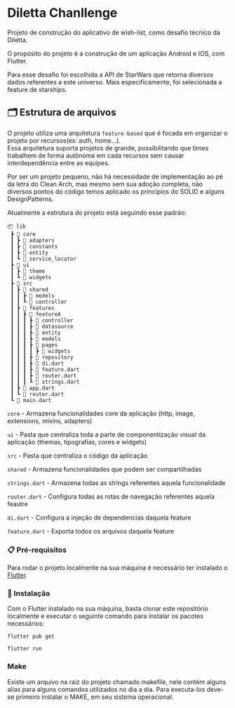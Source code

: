 # Diletta Chanllenge

Projeto de construção do aplicativo de wish-list, como desafio técnico da Diletta.

O propósito do projeto é a construção de um aplicação Android e IOS, com Flutter.

Para esse desafio foi escolhida a API de StarWars que retorna diversos dados referentes a este universo.
Mais especificamente, foi selecionada a feature de starships.

## 🗂️ Estrutura de arquivos

O projeto utiliza uma arquitetura `feature-based` que é focada em organizar o projeto por recursos(ex: auth, home…).  
Essa arquitetura suporta projetos de grande, possibilitando que times trabalhem de forma autônoma em cada recursos sem causar interdependência entre as equipes.  

Por ser um projeto pequeno, não há necessidade de implementação ao pé da letra do Clean Arch, mas mesmo sem sua adoção completa, não diversos pontos do código 
temos aplicado os princípios do SOLID e alguns DesignPatterns.

Atualmente a estrutura do projeto está seguindo esse padrão: 

```
📦 lib  
 ┣ 📂 core
 ┃ ┣ 📂 adapters  
 ┃ ┣ 📂 constants  
 ┃ ┣ 📂 entity  
 ┃ ┗ 📂 service_locator 
 ┣ 📂 ui  
 ┃ ┣ 📂 theme  
 ┃ ┗ 📂 widgets  
 ┣ 📂 src  
 ┃ ┣ 📂 shared  
 ┃ ┃ ┣ 📂 models  
 ┃ ┃ ┗ 📂 controller  
 ┃ ┣ 📂 features  
 ┃ ┃ ┣ 📂 featureA  
 ┃ ┃ ┃ ┣ 📂 controller
 ┃ ┃ ┃ ┣ 📂 datasource
 ┃ ┃ ┃ ┣ 📂 entity
 ┃ ┃ ┃ ┣ 📂 models
 ┃ ┃ ┃ ┣ 📂 pages  
 ┃ ┃ ┃ ┃ ┣ 📂 widgets  
 ┃ ┃ ┃ ┣ 📂 repository
 ┃ ┃ ┃ ┣ 📜 di.dart  
 ┃ ┃ ┃ ┣ 📜 feature.dart  
 ┃ ┃ ┃ ┣ 📜 router.dart  
 ┃ ┃ ┃ ┗ 📜 strings.dart  
 ┃ ┣ 📜 app.dart  
 ┃ ┗ 📜 router.dart  
 ┗ 📜 main.dart  
```

`core` - Armazena funcionalidades core da aplicação (http, image, extensions, mixins, adapters)

`ui` - Pasta que centraliza toda a parte de componentização visual da aplicação (themas, tipografias, cores e widgets)

`src` - Pasta que centraliza o código da aplicação

`shared` - Armazena funcionalidades que podem ser compartilhadas

`strings.dart` - Armazena todas as strings referentes aquela funcionalidade

`router.dart` - Configura todas as rotas de navegação referentes aquela feautre

`di.dart` - Configura a injeção de dependencias daquela feature

`feature.dart` - Exporta todos os arquivos daquela feature


### 📋 Pré-requisitos

Para rodar o projeto localmente na sua máquina é necessário ter instalado o [Flutter](https://docs.flutter.dev/get-started/install).

### 🔧 Instalação

Com o Flutter instalado na sua máquina, basta clonar este repositório localmente e executar o seguinte comando para instalar os pacotes necessários:

```
flutter pub get

flutter run
```

### Make

Existe um arquivo na raiz do projeto chamado makefile, nele contém alguns alias para alguns comandos utilizados no dia a dia. 
Para executa-los deve-se primeiro instalar o MAKE, em seu sistema operacional.
